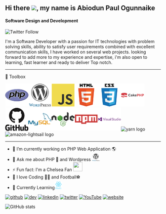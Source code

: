 ## Hi there <img src="https://raw.githubusercontent.com/MartinHeinz/MartinHeinz/master/wave.gif" width="30px">, my name is Abiodun Paul Ogunnaike
#### Software Design and Development


![Twitter Follow](https://img.shields.io/twitter/follow/abbeymanic)


I'm a Software Developer with a passion for IT technologies with problem solving skills, ability to satisfy user requirements combined with excellent communication skills, I have worked on several web projects. looking forward to add more to my experience and expertise, i'm also open to learning, fast learner and ready to deliver Top notch.

---
🧰 Toolbox

<img src="https://github.com/devicons/devicon/blob/master/icons/php/php-original.svg" alt="php logo" width="75" height="75" /><img src="https://github.com/devicons/devicon/blob/master/icons/wordpress/wordpress-original.svg" alt="wordpress logo" width="75" height="75" /><img src="https://github.com/devicons/devicon/blob/master/icons/javascript/javascript-original.svg" alt="javascript logo" width="75px" height="75px"><img src="https://github.com/devicons/devicon/blob/master/icons/html5/html5-original-wordmark.svg" alt="html5 logo" width="75px" height="75px"><img src="https://github.com/devicons/devicon/blob/master/icons/css3/css3-original-wordmark.svg" alt="css3 logo" width="75px" height="75px"><img src="https://github.com/devicons/devicon/blob/master/icons/cakephp/cakephp-original-wordmark.svg" alt="cakephp logo" width="75px" height="75px"><img src="https://github.com/devicons/devicon/blob/master/icons/github/github-original-wordmark.svg" alt="github logo" width="75px" height="75px"><img src="https://github.com/devicons/devicon/blob/master/icons/mysql/mysql-original-wordmark.svg" alt="mysql logo" width="75px" height="75px"><img src="https://github.com/devicons/devicon/blob/master/icons/nodejs/nodejs-original-wordmark.svg" alt="nodejs logo" width="75px" height="75px"><img src="https://github.com/devicons/devicon/blob/master/icons/npm/npm-original-wordmark.svg" alt="npm logo" width="75px" height="75px"><img src="https://github.com/devicons/devicon/blob/master/icons/visualstudio/visualstudio-plain-wordmark.svg" alt="visualstudio logo" width="75px" height="75px"><img src="https://cdn.worldvectorlogo.com/logos/yarn.svg" alt="yarn logo" width="75px" height="75px">
<img src="https://cdn.worldvectorlogo.com/logos/amazon-lightsail.svg" alt="amazon-lightsail logo" width="75px" height="75px">

---

- 🔭 I’m currently working on PHP Web Application 🌎
- 💬 Ask me about PHP 🐘 and Wordpress <img src="https://github.com/devicons/devicon/blob/master/icons/wordpress/wordpress-original.svg" alt="wordpress logo" width="25" height="25" />
- ⚡ Fun fact: I'm a Chelsea Fan <img src="https://cdn.worldvectorlogo.com/logos/chelsea-fc-2.svg" width="30px" height="30px">
- 💖 I love Coding 👨‍💻 and Football⚽
- 🏫 Currently Learning<img src="https://github.com/devicons/devicon/blob/master/icons/react/react-original-wordmark.svg" width="25px" height="25px">



[<img src='https://cdn.jsdelivr.net/npm/simple-icons@3.0.1/icons/github.svg' alt='github' height='40'>](https://github.com/abbeymaniak)  [<img src='https://cdn.jsdelivr.net/npm/simple-icons@3.0.1/icons/dev-dot-to.svg' alt='dev' height='40'>](https://dev.to/abbeymaniak)  [<img src='https://cdn.jsdelivr.net/npm/simple-icons@3.0.1/icons/linkedin.svg' alt='linkedin' height='40'>](https://www.linkedin.com/in/abiodun-paul-ogunnaike-355bb185/)  [<img src='https://cdn.jsdelivr.net/npm/simple-icons@3.0.1/icons/twitter.svg' alt='twitter' height='40'>](https://twitter.com/abbeymanic)  [<img src='https://cdn.jsdelivr.net/npm/simple-icons@3.0.1/icons/youtube.svg' alt='YouTube' height='40'>](https://www.youtube.com/channel/https://www.youtube.com/channel/UCITVRT8zoM4VKCfetBaO0UA)  [<img src='https://cdn.jsdelivr.net/npm/simple-icons@3.0.1/icons/icloud.svg' alt='website' height='40'>](https://primastech.com)  

![GitHub stats](https://github-readme-stats.vercel.app/api?username=abbeymaniak&show_icons=true)  

 
